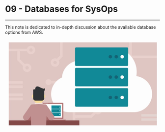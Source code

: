 <!-- 2021-02-08 02:12:02 -->

# 09 - Databases for SysOps #
_________________________________________

This note is dedicated to in-depth discussion about the available database options from AWS.

![](../Images/09-preview.jpg)
